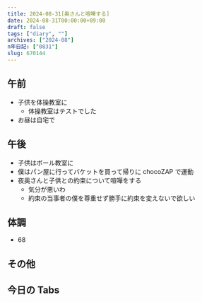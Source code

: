```yaml
---
title: 2024-08-31[奥さんと喧嘩する]
date: 2024-08-31T00:00:00+09:00
draft: false
tags: ["diary", ""]
archives: ["2024-08"]
n年日記: ["0831"]
slug: 670144
---
```


## 午前

- 子供を体操教室に
  - 体操教室はテストでした
- お昼は自宅で

## 午後

- 子供はボール教室に
- 僕はパン屋に行ってバケットを買って帰りに chocoZAP で運動
- 夜奥さんと子供との約束について喧嘩をする
  - 気分が悪いわ
  - 約束の当事者の僕を尊重せず勝手に約束を変えないで欲しい

## 体調

- 68

## その他

## 今日の Tabs
